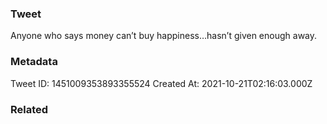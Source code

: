 ### Tweet
Anyone who says money can’t buy happiness…hasn’t given enough away.

### Metadata
Tweet ID: 1451009353893355524
Created At: 2021-10-21T02:16:03.000Z

### Related

